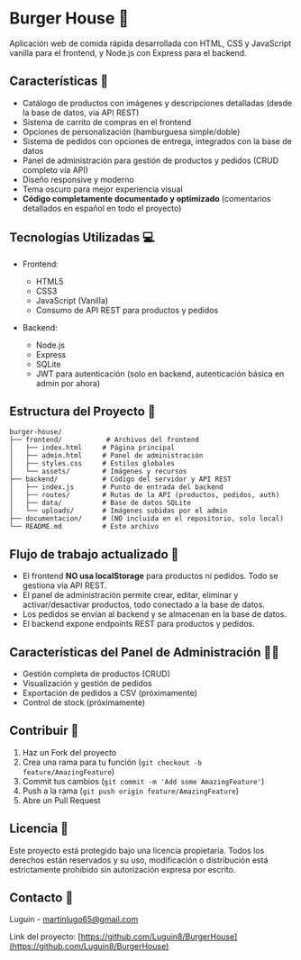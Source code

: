 # Burger House 🍔

Aplicación web de comida rápida desarrollada con HTML, CSS y JavaScript vanilla para el frontend, y Node.js con Express para el backend.

## Características 🌟

- Catálogo de productos con imágenes y descripciones detalladas (desde la base de datos, vía API REST)
- Sistema de carrito de compras en el frontend
- Opciones de personalización (hamburguesa simple/doble)
- Sistema de pedidos con opciones de entrega, integrados con la base de datos
- Panel de administración para gestión de productos y pedidos (CRUD completo vía API)
- Diseño responsive y moderno
- Tema oscuro para mejor experiencia visual
- **Código completamente documentado y optimizado** (comentarios detallados en español en todo el proyecto)

## Tecnologías Utilizadas 💻

- Frontend:
  - HTML5
  - CSS3
  - JavaScript (Vanilla)
  - Consumo de API REST para productos y pedidos

- Backend:
  - Node.js
  - Express
  - SQLite
  - JWT para autenticación (solo en backend, autenticación básica en admin por ahora)

## Estructura del Proyecto 📁

```
burger-house/
├── frontend/           # Archivos del frontend
│   ├── index.html     # Página principal
│   ├── admin.html     # Panel de administración
│   ├── styles.css     # Estilos globales
│   └── assets/        # Imágenes y recursos
├── backend/           # Código del servidor y API REST
│   ├── index.js       # Punto de entrada del backend
│   ├── routes/        # Rutas de la API (productos, pedidos, auth)
│   ├── data/          # Base de datos SQLite
│   └── uploads/       # Imágenes subidas por el admin
├── documentacion/     # (NO incluida en el repositorio, solo local)
└── README.md          # Este archivo
```

## Flujo de trabajo actualizado 🚀

- El frontend **NO usa localStorage** para productos ni pedidos. Todo se gestiona vía API REST.
- El panel de administración permite crear, editar, eliminar y activar/desactivar productos, todo conectado a la base de datos.
- Los pedidos se envían al backend y se almacenan en la base de datos.
- El backend expone endpoints REST para productos y pedidos.

## Características del Panel de Administración 👨‍💼

- Gestión completa de productos (CRUD)
- Visualización y gestión de pedidos
- Exportación de pedidos a CSV (próximamente)
- Control de stock (próximamente)

## Contribuir 🤝

1. Haz un Fork del proyecto
2. Crea una rama para tu función (`git checkout -b feature/AmazingFeature`)
3. Commit tus cambios (`git commit -m 'Add some AmazingFeature'`)
4. Push a la rama (`git push origin feature/AmazingFeature`)
5. Abre un Pull Request

## Licencia 📄

Este proyecto está protegido bajo una licencia propietaria. Todos los derechos están reservados y su uso, modificación o distribución está estrictamente prohibido sin autorización expresa por escrito.

## Contacto 📧

Luguin - [martinlugo65@gmail.com](mailto:martinlugo65@gmail.com)

Link del proyecto: [https://github.com/Luguin8/BurgerHouse](https://github.com/Luguin8/BurgerHouse) 
